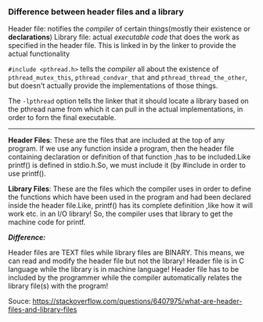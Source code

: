 
### Difference between header files and a library
Header file: notifies the _compiler_ of certain things(mostly their existence or **declarations**)
Library file: actual _executable code_ that does the work as specified in the header file. This is linked in by the linker to provide the actual functionality

`#include <pthread.h>` tells the _compiler_ all about the existence of `pthread_mutex_this`, `pthread_condvar_that` and `pthread_thread_the_other`, but doesn't actually provide the implementations of those things.

The `-lpthread` option tells the linker that it should locate a library based on the pthread name from which it can pull in the actual implementations, in order to forn the final executable.


***


**Header Files**: These are the files that are included at the top of any program. If we use any function inside a program, then the header file containing declaration or definition of that function ,has to be included.Like printf() is defined in stdio.h.So, we must include it (by #include in order to use printf().

**Library Files**: These are the files which the compiler uses in order to define the functions which have been used in the program and had been declared inside the header file.Like, printf() has its complete definition ,like how it will work etc. in an I/O library! So, the compiler uses that library to get the machine code for printf.

**_Difference:_**

Header files are TEXT files while library files are BINARY. This means, we can read and modify the header file but not the library!
Header file is in C language while the library is in machine language!
Header file has to be included by the programmer while the compiler automatically relates the library file(s) with the program!

Souce: https://stackoverflow.com/questions/6407975/what-are-header-files-and-library-files


